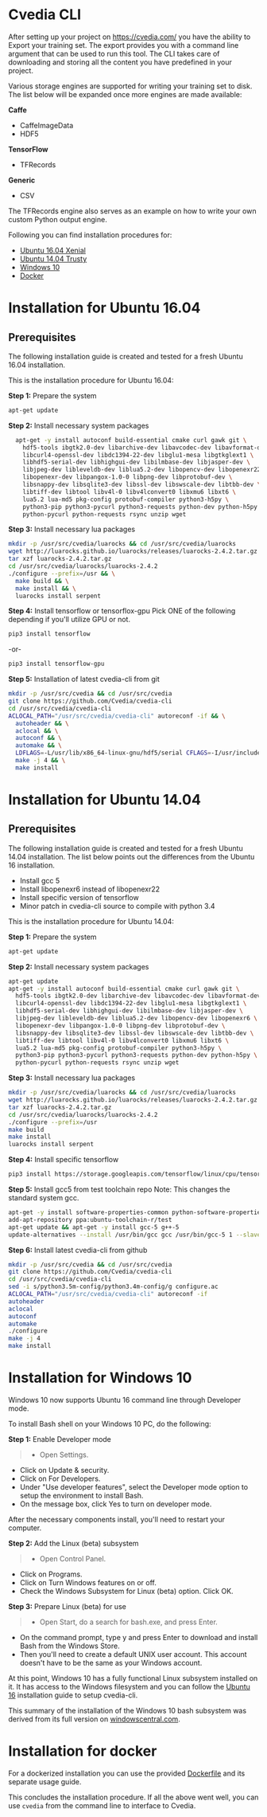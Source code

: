 # Cvedia CLI

After setting up your project on https://cvedia.com/ you have the ability to Export your training set. The export provides you with a command line argument that can be used to run this tool. The CLI takes care of downloading and storing all the content you have predefined in your project.

Various storage engines are supported for writing your training set to disk. The list below will be expanded once more engines are made available:

**Caffe**
- CaffeImageData
- HDF5

**TensorFlow**
- TFRecords

**Generic**
- CSV

The TFRecords engine also serves as an example on how to write your own custom Python output engine. 

Following you can find installation procedures for:
- [Ubuntu 16.04 Xenial](#u16)
- [Ubuntu 14.04 Trusty](#u14)
- [Windows 10](#w10)
- [Docker](#docker)

<a name=u16></a>
# Installation for Ubuntu 16.04

## Prerequisites ##
The following installation guide is created and tested for a fresh Ubuntu 16.04 installation.

This is the installation procedure for Ubuntu 16.04:

**Step 1:** Prepare the system
```bash
apt-get update
```
**Step 2:** Install necessary system packages
```bash
  apt-get -y install autoconf build-essential cmake curl gawk git \
    hdf5-tools ibgtk2.0-dev libarchive-dev libavcodec-dev libavformat-dev \
    libcurl4-openssl-dev libdc1394-22-dev libglu1-mesa libgtkglext1 \
    libhdf5-serial-dev libhighgui-dev libilmbase-dev libjasper-dev \
    libjpeg-dev libleveldb-dev liblua5.2-dev libopencv-dev libopenexr22 \
    libopenexr-dev libpangox-1.0-0 libpng-dev libprotobuf-dev \
    libsnappy-dev libsqlite3-dev libssl-dev libswscale-dev libtbb-dev \
    libtiff-dev libtool libv4l-0 libv4lconvert0 libxmu6 libxt6 \
    lua5.2 lua-md5 pkg-config protobuf-compiler python3-h5py \
    python3-pip python3-pycurl python3-requests python-dev python-h5py \
    python-pycurl python-requests rsync unzip wget
```
**Step 3:** Install necessary lua packages
```bash
mkdir -p /usr/src/cvedia/luarocks && cd /usr/src/cvedia/luarocks
wget http://luarocks.github.io/luarocks/releases/luarocks-2.4.2.tar.gz
tar xzf luarocks-2.4.2.tar.gz
cd /usr/src/cvedia/luarocks/luarocks-2.4.2
./configure --prefix=/usr && \
  make build && \
  make install && \
  luarocks install serpent
```
**Step 4:** Install tensorflow or tensorflox-gpu
Pick ONE of the following depending if you'll utilize GPU or not.
```bash
pip3 install tensorflow
```
-or-
```bash
pip3 install tensorflow-gpu
```
**Step 5:** Installation of latest cvedia-cli from git
```bash
mkdir -p /usr/src/cvedia && cd /usr/src/cvedia
git clone https://github.com/Cvedia/cvedia-cli
cd /usr/src/cvedia/cvedia-cli
ACLOCAL_PATH="/usr/src/cvedia/cvedia-cli" autoreconf -if && \
  autoheader && \
  aclocal && \
  autoconf && \
  automake && \
  LDFLAGS=-L/usr/lib/x86_64-linux-gnu/hdf5/serial CFLAGS=-I/usr/include/hdf5/serial ./configure && \
  make -j 4 && \
  make install
```

<a name=u14></a>
# Installation for Ubuntu 14.04

## Prerequisites ##
The following installation guide is created and tested for a fresh Ubuntu 14.04 installation. The list below points out the differences from the Ubuntu 16 installation.

- Install gcc 5 
- Install libopenexr6 instead of libopenexr22 
- Install specific version of tensorflow 
- Minor patch in cvedia-cli source to    compile with python 3.4

This is the installation procedure for Ubuntu 14.04:

**Step 1:** Prepare the system
```bash
apt-get update
```
**Step 2:** Install necessary system packages
```bash
apt-get update
apt-get -y install autoconf build-essential cmake curl gawk git \
  hdf5-tools ibgtk2.0-dev libarchive-dev libavcodec-dev libavformat-dev \
  libcurl4-openssl-dev libdc1394-22-dev libglu1-mesa libgtkglext1 \
  libhdf5-serial-dev libhighgui-dev libilmbase-dev libjasper-dev \
  libjpeg-dev libleveldb-dev liblua5.2-dev libopencv-dev libopenexr6 \
  libopenexr-dev libpangox-1.0-0 libpng-dev libprotobuf-dev \
  libsnappy-dev libsqlite3-dev libssl-dev libswscale-dev libtbb-dev \
  libtiff-dev libtool libv4l-0 libv4lconvert0 libxmu6 libxt6 \
  lua5.2 lua-md5 pkg-config protobuf-compiler python3-h5py \
  python3-pip python3-pycurl python3-requests python-dev python-h5py \
  python-pycurl python-requests rsync unzip wget
```
**Step 3:** Install necessary lua packages
```bash
mkdir -p /usr/src/cvedia/luarocks && cd /usr/src/cvedia/luarocks
wget http://luarocks.github.io/luarocks/releases/luarocks-2.4.2.tar.gz
tar xzf luarocks-2.4.2.tar.gz
cd /usr/src/cvedia/luarocks/luarocks-2.4.2
./configure --prefix=/usr
make build
make install
luarocks install serpent
```
**Step 4:** Install specific tensorflow
```bash
pip3 install https://storage.googleapis.com/tensorflow/linux/cpu/tensorflow-0.7.1-cp34-none-linux_x86_64.whl
```
**Step 5:** Install gcc5 from test toolchain repo
Note: This changes the standard system gcc.
```bash
apt-get -y install software-properties-common python-software-properties
add-apt-repository ppa:ubuntu-toolchain-r/test
apt-get update && apt-get -y install gcc-5 g++-5
update-alternatives --install /usr/bin/gcc gcc /usr/bin/gcc-5 1 --slave /usr/bin/g++ g++ /usr/bin/g++-5
```
**Step 6:** Install latest cvedia-cli from github
```bash
mkdir -p /usr/src/cvedia && cd /usr/src/cvedia
git clone https://github.com/Cvedia/cvedia-cli
cd /usr/src/cvedia/cvedia-cli
sed -i s/python3.5m-config/python3.4m-config/g configure.ac
ACLOCAL_PATH="/usr/src/cvedia/cvedia-cli" autoreconf -if
autoheader
aclocal
autoconf
automake
./configure
make -j 4
make install
```

<a name=w10></a>
# Installation for Windows 10 #

Windows 10 now supports Ubuntu 16 command line through Developer mode. 

To install Bash shell on your Windows 10 PC, do the following:

**Step 1:** Enable Developer mode

>- Open Settings.
- Click on Update & security.
- Click on For Developers.
- Under "Use developer features", select the Developer mode option to setup the environment to install Bash.
- On the message box, click Yes to turn on developer mode.

After the necessary components install, you'll need to restart your computer.

**Step 2:** Add the Linux (beta) subsystem

>- Open Control Panel.
- Click on Programs.
- Click on Turn Windows features on or off.
- Check the Windows Subsystem for Linux (beta) option.
  Click OK.

**Step 3:** Prepare Linux (beta) for use

>- Open Start, do a search for bash.exe, and press Enter.
- On the command prompt, type y and press Enter to download and install Bash from the Windows Store.
- Then you'll need to create a default UNIX user account. This account doesn't have to be the same as your Windows account.

At this point, Windows 10 has a fully functional Linux subsystem installed on it. It has access to the Windows filesystem and you can follow the [Ubuntu 16](u16) installation guide to setup cvedia-cli.

This summary of the installation of the Windows 10 bash subsystem was derived from its full version on [windowscentral.com](http://www.windowscentral.com/how-install-bash-shell-command-line-windows-10).

<a name=docker></a>
# Installation for docker #

For a dockerized installation you can use the provided [Dockerfile](https://github.com/Cvedia/cvedia-cli/tree/master/docker) and its separate usage guide. 


This concludes the installation procedure. If all the above went well, you can use ```cvedia``` from the command line to interface to Cvedia.
